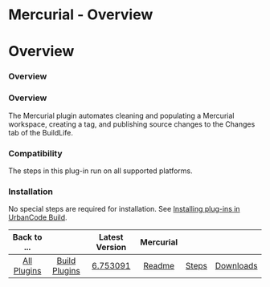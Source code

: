 
Mercurial - Overview
====================

# Overview



### Overview




 


### Overview


The Mercurial plugin automates cleaning and populating a Mercurial workspace, 
creating a tag, and publishing source changes to the Changes tab of the BuildLife.


### Compatibility


The steps in 
this plug-in run on all supported platforms.


### Installation


No special steps are required for installation. See 
[Installing plug-ins in UrbanCode 
Build](http://www-01.ibm.com/support/knowledgecenter/#!/SS8NMD_6.1.0/com.ibm.ucbuild.doc/topics/plugin_ch.html 
"Installing plug-ins in UrbanCode Build").




|Back to ...||Latest Version|Mercurial |||
| :---: | :---: | :---: | :---: | :---: | :---: |
|[All Plugins](../../index.md)|[Build Plugins](../README.md)|[6.753091](https://raw.githubusercontent.com/UrbanCode/IBM-UCB-PLUGINS/main/files/Mercurial/Mercurial-6.753091.zip)|[Readme](README.md)|[Steps](steps.md)|[Downloads](downloads.md)|
